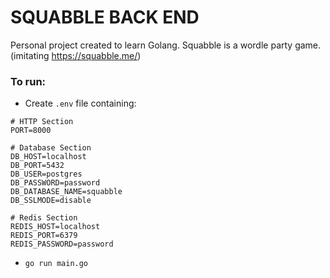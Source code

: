 # SQUABBLE BACK END

Personal project created to learn Golang. Squabble is a wordle party game. (imitating https://squabble.me/) 

### To run:

- Create `.env` file containing:

```
# HTTP Section
PORT=8000

# Database Section
DB_HOST=localhost
DB_PORT=5432
DB_USER=postgres
DB_PASSWORD=password
DB_DATABASE_NAME=squabble
DB_SSLMODE=disable

# Redis Section
REDIS_HOST=localhost
REDIS_PORT=6379
REDIS_PASSWORD=password
```

- `go run main.go`
